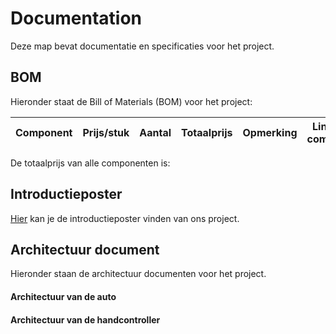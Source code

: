 # Documentation

Deze map bevat documentatie en specificaties voor het project.

## BOM

Hieronder staat de Bill of Materials (BOM) voor het project:

| Component         | Prijs/stuk | Aantal | Totaalprijs | Opmerking               | Link naar component                |
|-------------------|------------|--------|-------------|-------------------------|------------------------------------|

De totaalprijs van alle componenten is:

## Introductieposter

[Hier](./Introductieposter/introductieposter.png) kan je de introductieposter vinden van ons project.

## Architectuur document

Hieronder staan de architectuur documenten voor het project.

#### Architectuur van de auto

#### Architectuur van de handcontroller
